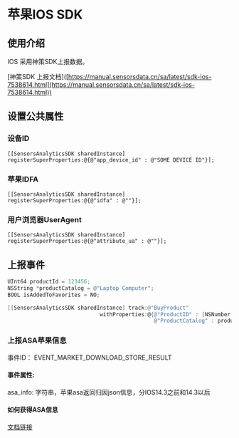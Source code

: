 # 苹果IOS SDK

## 使用介绍

IOS 采用神策SDK上报数据。

\[神策SDK 上报文档]\([https://manual.sensorsdata.cn/sa/latest/sdk-ios-7538614.html](https://manual.sensorsdata.cn/sa/latest/sdk-ios-7538614.html))



## 设置公共属性

### 设备ID

```
[[SensorsAnalyticsSDK sharedInstance] registerSuperProperties:@{@"app_device_id" : @"SOME DEVICE ID"}];
```

### 苹果IDFA

```
[[SensorsAnalyticsSDK sharedInstance] registerSuperProperties:@{@"idfa" : @""}];
```

### 用户浏览器UserAgent

```
[[SensorsAnalyticsSDK sharedInstance] registerSuperProperties:@{@"attribute_ua" : @""}];
```





## 上报事件

```objectivec
UInt64 productId = 123456;
NSString *productCatalog = @"Laptop Computer";
BOOL isAddedToFavorites = NO;

[[SensorsAnalyticsSDK sharedInstance] track:@"BuyProduct"
							 withProperties:@{@"ProductID" : [NSNumber numberWithUnsignedLong:productId],
											  @"ProductCatalog" : productCatalog,
```



### 上报ASA苹果信息

事件ID： EVENT\_MARKET\_DOWNLOAD\_STORE\_RESULT

#### 事件属性:

asa\_info: 字符串，苹果asa返回归因json信息，分IOS14.3之前和14.3以后

#### 如何获得ASA信息

[文档链接](https://juejin.cn/post/6978116612326948894)

